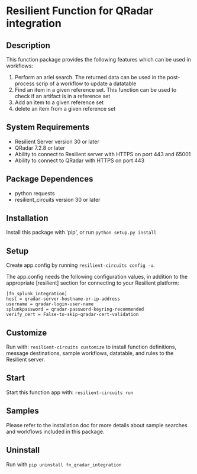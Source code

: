 # Resilient Function for QRadar integration

## Description

This function package provides the following features which can be used in workflows:

1. Perform an ariel search. The returned data can be used in the post-process scrip of a workflow to update a datatable
2. Find an item in a given reference set. This function can be used to check if an artifact is in a reference set
3. Add an item to a given reference set
4. delete an item from a given reference set

## System Requirements
- Resilient Server version 30 or later
- QRadar 7.2.8 or later
- Ability to connect to Resilient server with HTTPS on port 443 and 65001
- Ability to connect to QRadar with HTTPS on port 443

## Package Dependences
- python requests
- resilient_circuits version 30 or later
## Installation
Install this package with 'pip', or run `python setup.py install`

## Setup
Create app.config by running `resilient-circuits config -u`.

The app.config needs the following configuration values, in addition to the appropriate [resilient] section for connecting to your Resilient platform:  

```
[fn_splunk_integration]  
host = qradar-server-hostname-or-ip-address    
username = qradar-login-user-name 
splunkpassword = qradar-password-keyring-recommended
verify_cert = False-to-skip-qradar-cert-validation
```
## Customize
Run with: `resilient-circuits customize` to install function definitions, message destinations, sample workflows, datatable, and rules to the Resilient server.

## Start
Start this function app with: `resilient-circuits run`

## Samples
Please refer to the installation doc for more details about sample searches and workflows included in this package.

## Uninstall
Run with `pip uninstall fn_qradar_integration`

